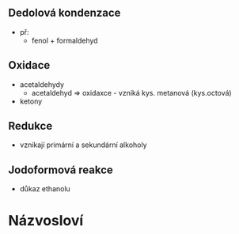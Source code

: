 ## Dedolová kondenzace
- př:
    - fenol + formaldehyd
## Oxidace
- acetaldehydy
    -  acetaldehyd => oxidaxce - vzniká kys. metanová (kys.octová)
- ketony

## Redukce
- vznikají primární a sekundární alkoholy

## Jodoformová reakce
- důkaz ethanolu

# Názvosloví